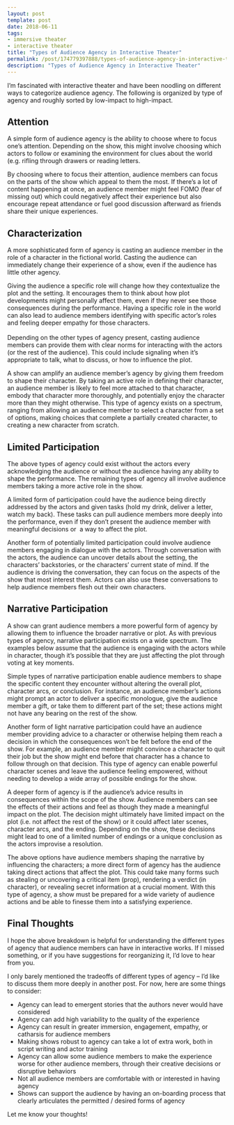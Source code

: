 ```yaml
---
layout: post
template: post
date: 2018-06-11
tags:
- immersive theater
- interactive theater
title: "Types of Audience Agency in Interactive Theater"
permalink: /post/174779397888/types-of-audience-agency-in-interactive-theater
description: "Types of Audience Agency in Interactive Theater"
---
```

<p>I’m fascinated with interactive theater and have been noodling on different ways to categorize audience agency. The following is organized by type of agency and roughly sorted by low-impact to high-impact.<br></p><h2>Attention</h2><p>A simple form of audience agency is the ability to choose where to focus one’s attention. Depending on the show, this might involve choosing which actors to follow or examining the environment for clues about the world (e.g. rifling through drawers or reading letters.</p><p>By choosing where to focus their attention, audience members can focus on the parts of the show which appeal to them the most. If there’s a lot of content happening at once, an audience member might feel FOMO (fear of missing out) which could negatively affect their experience but also encourage repeat attendance or fuel good discussion afterward as friends share their unique experiences.</p><h2>Characterization</h2><p>A more sophisticated form of agency is casting an audience member in the role of a character in the fictional world. Casting the audience can immediately change their experience of a show, even if the audience has little other agency.</p><p>Giving the audience a specific role will change how they contextualize the plot and the setting. It encourages them to think about how plot developments might personally affect them, even if they never see those consequences during the performance. Having a specific role in the world can also lead to audience members identifying with specific actor’s roles and feeling deeper empathy for those characters.<br><br>Depending on the other types of agency present, casting audience members can provide them with clear norms for interacting with the actors (or the rest of the audience). This could include signaling when it’s appropriate to talk, what to discuss, or how to influence the plot.</p><p>A show can amplify an audience member’s agency by giving them freedom to shape their character. By taking an active role in defining their character, an audience member is likely to feel more attached to that character, embody that character more thoroughly, and potentially enjoy the character more than they might otherwise. This type of agency exists on a spectrum, ranging from allowing an audience member to select a character from a set of options, making choices that complete a partially created character, to creating a new character from scratch.</p><h2>Limited Participation</h2><p>The above types of agency could exist without the actors every acknowledging the audience or without the audience having any ability to shape the performance. The remaining types of agency all involve audience members taking a more active role in the show.</p><p>A limited form of participation could have the audience being directly addressed by the actors and given tasks (hold my drink, deliver a letter, watch my back). These tasks can pull audience members more deeply into the performance, even if they don’t present the audience member with meaningful decisions or&nbsp; a way to affect the plot.</p><p>Another form of potentially limited participation could involve audience members engaging in dialogue with the actors. Through conversation with the actors, the audience can uncover details about the setting, the characters’ backstories, or the characters’ current state of mind. If the audience is driving the conversation, they can focus on the aspects of the show that most interest them. Actors can also use these conversations to help audience members flesh out their own characters.</p><h2>Narrative Participation</h2><p>A show can grant audience members a more powerful form of agency by allowing them to influence the broader narrative or plot. As with previous types of agency, narrative participation exists on a wide spectrum. The examples below assume that the audience is engaging with the actors while in character, though it’s possible that they are just affecting the plot through voting at key moments.</p><p>Simple types of narrative participation enable audience members to shape the specific content they encounter without altering the overall plot, character arcs, or conclusion. For instance, an audience member’s actions might prompt an actor to deliver a specific monologue, give the audience member a gift, or take them to different part of the set; these actions might not have any bearing on the rest of the show.</p><p>Another form of light narrative participation could have an audience member providing advice to a character or otherwise helping them reach a decision in which the consequences won’t be felt before the end of the show. For example, an audience member might convince a character to quit their job but the show might end before that character has a chance to follow through on that decision. This type of agency can enable powerful character scenes and leave the audience feeling empowered, without needing to develop a wide array of possible endings for the show.</p><p>A deeper form of agency is if the audience’s advice results in consequences within the scope of the show. Audience members can see the effects of their actions and feel as though they made a meaningful impact on the plot. The decision might ultimately have limited impact on the plot (i.e. not affect the rest of the show) or it could affect later scenes, character arcs, and the ending. Depending on the show, these decisions might lead to one of a limited number of endings or a unique conclusion as the actors improvise a resolution.<br></p><p>The above options have audience members shaping the narrative by influencing the characters; a more direct form of agency has the audience taking direct actions that affect the plot. This could take many forms such as stealing or uncovering a critical item (prop), rendering a verdict (in character), or revealing secret information at a crucial moment. With this type of agency, a show must be prepared for a wide variety of audience actions and be able to finesse them into a satisfying experience.</p><h2>Final Thoughts</h2><p>I hope the above breakdown is helpful for understanding the different types of agency that audience members can have in interactive works. If I missed something, or if you have suggestions for reorganizing it, I’d love to hear from you.</p><p>I only barely mentioned the tradeoffs of different types of agency – I’d like to discuss them more deeply in another post. For now, here are some things to consider:</p><ul><li>Agency can lead to emergent stories that the authors never would have considered<br></li><li>Agency can add high variability to the quality of the experience</li><li>Agency can result in greater immersion, engagement, empathy, or catharsis for audience members</li><li>Making shows robust to agency can take a lot of extra work, both in script writing and actor training<br></li><li>Agency can allow some audience members to make the experience worse for other audience members, through their creative decisions or disruptive behaviors</li><li>Not all audience members are comfortable with or interested in having agency<br></li><li>Shows can support the audience by having an on-boarding process that clearly articulates the permitted / desired forms of agency</li></ul><p>Let me know your thoughts!</p>